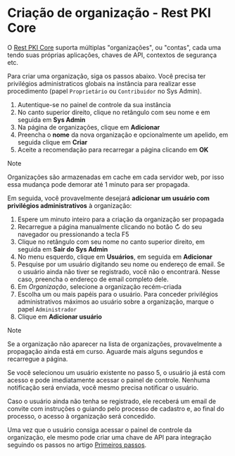 ﻿# Criação de organização - Rest PKI Core

O [Rest PKI Core](../index.md) suporta múltiplas "organizações", ou "contas", cada uma tendo suas próprias aplicações, chaves de API, contextos de segurança etc.

Para criar uma organização, siga os passos abaixo. Você precisa ter privilégios administraticos globais na instância para realizar esse procedimento
(papel `Proprietário` ou `Contribuidor` no Sys Admin).

1. Autentique-se no painel de controle da sua instância
1. No canto superior direito, clique no retângulo com seu nome e em seguida em **Sys Admin**
1. Na página de organizações, clique em **Adicionar**
1. Preencha o **nome** da nova organização e opcionalmente um apelido, em seguida clique em **Criar**
1. Aceite a recomendação para recarregar a página clicando em **OK**

> [!NOTE]
> Organizações são armazenadas em cache em cada servidor web, por isso essa mudança pode demorar até 1 minuto para ser propagada.

Em seguida, você provavelmente desejará **adicionar um usuário com privilégios administrativos** à organização:

1. Espere um minuto inteiro para a criação da organização ser propagada
1. Recarregue a página manualmente clicando no botão ↻ do seu navegador ou pressionando a tecla F5
1. Clique no retângulo com seu nome no canto superior direito, em seguida em **Sair do Sys Admin**
1. No menu esquerdo, clique em **Usuários**, em seguida em **Adicionar**
1. Pesquise por um usuário digitando seu nome ou endereço de email. Se o usuário ainda não tiver se registrado, você não o encontrará. Nesse caso, preencha
   o endereço de email completo dele.
1. Em *Organização*, selecione a organização recém-criada
1. Escolha um ou mais papéis para o usuário. Para conceder privilégios administrativos máximos ao usuário sobre a organização, marque o papel `Administrador`
1. Clique em **Adicionar usuário**

> [!NOTE]
> Se a organização não aparecer na lista de organizações, provavelmente a propagação ainda está em curso. Aguarde mais alguns segundos e recarregue a página.

Se você selecionou um usuário existente no passo 5, o usuário já está com acesso e pode imediatamente acessar o painel de controle. Nenhuma notificação será enviada,
você mesmo precisa notificar o usuário.

Caso o usuário ainda não tenha se registrado, ele receberá um email de convite com instruções o guiando pelo processo de cadastro e, ao final do processo, o acesso
à organização será concedido.

Uma vez que o usuário consiga acessar o painel de controle da organização, ele mesmo pode criar uma chave de API para integração seguindo os passos no artigo
[Primeiros passos](../integration/get-started.md).
